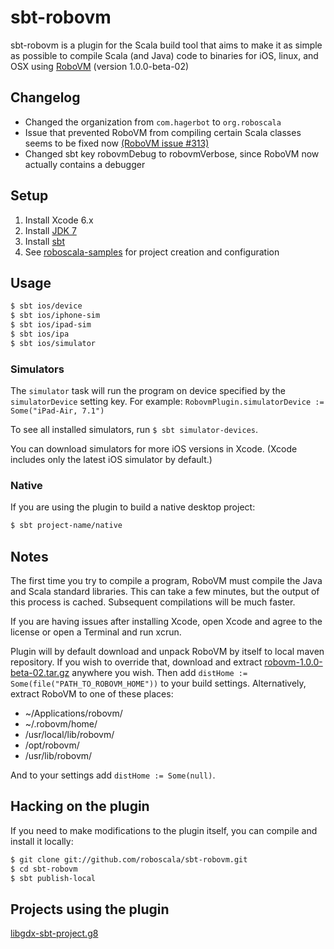 sbt-robovm
==========

sbt-robovm is a plugin for the Scala build tool that aims to make it as simple as possible to compile Scala (and Java) code to binaries for iOS, linux, and OSX using [RoboVM](http://www.robovm.org/) (version 1.0.0-beta-02)

## Changelog

* Changed the organization from `com.hagerbot` to `org.roboscala`
* Issue that prevented RoboVM from compiling certain Scala classes seems to be fixed now [(RoboVM issue #313)](https://github.com/robovm/robovm/issues/313)
* Changed sbt key robovmDebug to robovmVerbose, since RoboVM now actually contains a debugger

## Setup

1. Install Xcode 6.x
1. Install [JDK 7](http://www.oracle.com/technetwork/java/javase/downloads/jdk7-downloads-1880260.html)
1. Install [sbt](http://www.scala-sbt.org/release/docs/Getting-Started/Setup.html)
1. See [roboscala-samples](http://github.com/roboscala/roboscala-samples) for project creation and configuration

## Usage

```bash
$ sbt ios/device
$ sbt ios/iphone-sim
$ sbt ios/ipad-sim
$ sbt ios/ipa
$ sbt ios/simulator
```

### Simulators

The `simulator` task will run the program on device specified by the `simulatorDevice` setting key. For example: `RobovmPlugin.simulatorDevice := Some("iPad-Air, 7.1")`

To see all installed simulators, run `$ sbt simulator-devices`.

You can download simulators for more iOS versions in Xcode. (Xcode includes only the latest iOS simulator by default.)

### Native

If you are using the plugin to build a native desktop project:

```bash
$ sbt project-name/native
```


## Notes

The first time you try to compile a program, RoboVM must compile the Java and Scala standard libraries. This can take a few minutes, but the output of this process is cached. Subsequent compilations will be much faster.

If you are having issues after installing Xcode, open Xcode and agree to the license or open a Terminal and run xcrun.

Plugin will by default download and unpack RoboVM by itself to local maven repository.
If you wish to override that, download and extract [robovm-1.0.0-beta-02.tar.gz](http://download.robovm.org/robovm-1.0.0-beta-02.tar.gz) anywhere you wish.
Then add `distHome := Some(file("PATH_TO_ROBOVM_HOME"))` to your build settings.
Alternatively, extract RoboVM to one of these places:
* ~/Applications/robovm/
* ~/.robovm/home/
* /usr/local/lib/robovm/
* /opt/robovm/
* /usr/lib/robovm/

And to your settings add `distHome := Some(null)`.

## Hacking on the plugin

If you need to make modifications to the plugin itself, you can compile and install it locally:

```bash
$ git clone git://github.com/roboscala/sbt-robovm.git
$ cd sbt-robovm
$ sbt publish-local
```

## Projects using the plugin

[libgdx-sbt-project.g8](http://github.com/ajhager/libgdx-sbt-project.g8)
